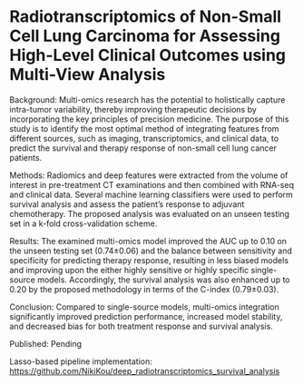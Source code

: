 # Radiotranscriptomics of Non-Small Cell Lung Carcinoma for Assessing High-Level Clinical Outcomes using Multi-View Analysis

Background: Multi-omics research has the potential to holistically capture intra-tumor variability, thereby improving therapeutic decisions by incorporating the key principles of precision medicine. The purpose of this study is to identify the most optimal method of integrating features from different sources, such as imaging, transcriptomics, and clinical data, to predict the survival and therapy response of non-small cell lung cancer patients. 

Methods: Radiomics and deep features were extracted from the volume of interest in pre-treatment CT examinations and then combined with RNA-seq and clinical data. Several machine learning classifiers were used to perform survival analysis and assess the patient’s response to adjuvant chemotherapy. The proposed analysis was evaluated on an unseen testing set in a k-fold cross-validation scheme. 

Results: The examined multi-omics model improved the AUC up to 0.10 on the unseen testing set (0.74±0.06) and the balance between sensitivity and specificity for predicting therapy response, resulting in less biased models and improving upon the either highly sensitive or highly specific single-source models. Accordingly, the survival analysis was also enhanced up to 0.20 by the proposed methodology in terms of the C-index (0.79±0.03).

Conclusion: Compared to single-source models, multi-omics integration significantly improved prediction performance, increased model stability, and decreased bias for both treatment response and survival analysis.

Published: Pending

Lasso-based pipeline implementation:
https://github.com/NikiKou/deep_radiotranscriptomics_survival_analysis
